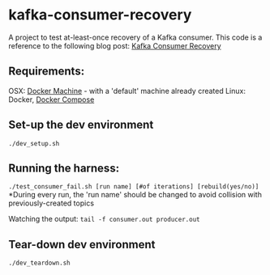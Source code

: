 # kafka-consumer-recovery
A project to test at-least-once recovery of a Kafka consumer. This code is a reference to the following blog post: [Kafka Consumer Recovery](svds.com/blog)

## Requirements:
OSX: [Docker Machine](https://docs.docker.com/machine/install-machine/) - with a 'default' machine already created
Linux: Docker, [Docker Compose](https://docs.docker.com/compose/install/)

## Set-up the dev environment
`./dev_setup.sh`

## Running the harness:
`./test_consumer_fail.sh [run name] [#of iterations] [rebuild(yes/no)]`
*During every run, the 'run name' should be changed to avoid collision with previously-created topics

Watching the output:
`tail -f consumer.out producer.out`

## Tear-down dev environment
`./dev_teardown.sh`
